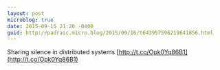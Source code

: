 ```yaml
---
layout: post
microblog: true
date: 2015-09-15 21:20 -0400
guid: http://padraic.micro.blog/2015/09/16/t643957596219641856.html
---
```

Sharing silence in distributed systems [http://t.co/Opk0Yq86B1](http://t.co/Opk0Yq86B1)
